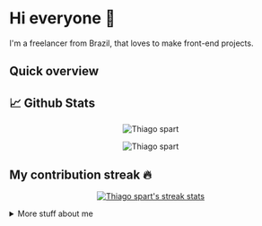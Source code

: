 # Hi everyone :wave:

I'm a freelancer from Brazil, that loves to make front-end projects.

## Quick overview

## 📈 Github Stats

<p align="center"> <img src="https://github-readme-stats.vercel.app/api?username=Thiago-spart&show_icons=true&count_private=true&theme=midnight-purple" alt="Thiago spart" />

<p align="center"> <img src="https://github-readme-stats.vercel.app/api/top-langs/?username=Thiago-spart&layout=compact&theme=midnight-purple" alt="Thiago spart" />

## My contribution streak 🔥

<p align="center">
  <a href="https://github.com/Thiago-spart/github-readme-streak-stats">
    <img src="https://github-readme-streak-stats.herokuapp.com/?user=Thiago-spart&theme=midnight-purple#version3" alt="Thiago spart's streak stats"/>
  </a>
</p>
<details>
<summary>
	More stuff about me
</summary>

## My skills 📜

- JavaScript ([Free Code Camp Certified](https://www.freecodecamp.org/certification/fcc8d0fc1b4-246c-4234-a563-b4f0e1c3e5d4/javascript-algorithms-and-data-structures))
- HTML, CSS
  ([Free Code Camp Certified](https://freecodecamp.org/certification/fcc8d0fc1b4-246c-4234-a563-b4f0e1c3e5d4/responsive-web-design))
- WordPress
  ([Udemy Certified](http://ude.my/UC-9085ec6b-7c92-4779-9f86-b32f16c2a98f))

## What I'm currently learning 📚

- JavaScript
- React.js
- SASS
- Typescript.js
- Next.js

</details>
